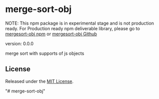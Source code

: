# merge-sort-obj

NOTE: This npm package is in experimental stage and is not production ready.
For Production ready npm deliverable library, please go to [mergesort-obj npm](https://www.npmjs.com/package/mergesort-obj) or [mergesort-obj Github](https://github.com/kktam/mergesort-obj)

version: 0.0.0

merge sort with supports of js objects

## License

Released under the [MIT License](http://www.opensource.org/licenses/mit-license.php).

"# merge-sort-obj" 
